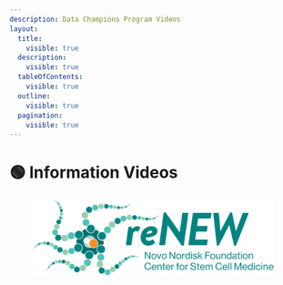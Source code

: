 ```yaml
---
description: Data Champions Program Videos
layout:
  title:
    visible: true
  description:
    visible: true
  tableOfContents:
    visible: true
  outline:
    visible: true
  pagination:
    visible: true
---
```


# 🟢 Information Videos



<figure><img src="../../.gitbook/assets/ReNEW_Logo_Tagline_FullColour_2022.png" alt=""><figcaption></figcaption></figure>
